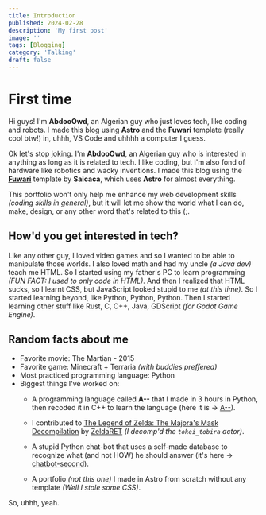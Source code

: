 ```yaml
---
title: Introduction
published: 2024-02-28
description: 'My first post'
image: ''
tags: [Blogging]
category: 'Talking'
draft: false 
---
```


# First time
Hi guys! I'm **AbdooOwd**, an Algerian guy who just loves tech, like coding and robots.
I made this blog using **Astro** and the **Fuwari** template (really cool btw!) in, uhhh, 
VS Code and uhhhh a computer I guess.

Ok let's stop joking. I'm **AbdooOwd**, an Algerian guy who is interested in anything as long
as it is related to tech. I like coding, but I'm also fond of hardware like robotics and wacky 
inventions. 
I made this blog using the [**Fuwari**](https://github.com/saicaca/fuwari) template by **Saicaca**,
which uses **Astro** for almost everything.

This portfolio won't only help me enhance my web development skills *(coding skills in general)*, 
but it will let me show the world what I can do, make, design, or any other word that's related 
to this (;.

## How'd you get interested in tech?
Like any other guy, I loved video games and so I wanted to be able to manipulate those worlds.
I also loved math and had my uncle *(a Java dev)* teach me HTML.
So I started using my father's PC to learn programming *(FUN FACT: I used to only code in HTML)*.
And then I realized that HTML sucks, so I learnt CSS, but JavaScript looked stupid to me *(at this time)*.
So I started learning beyond, like Python, Python, Python. Then I started learning other stuff
like Rust, C, C++, Java, GDScript *(for Godot Game Engine)*.

## Random facts about me
* Favorite movie: The Martian - 2015
* Favorite game: Minecraft + Terraria *(with buddies preffered)*
* Most practiced programming language: Python
* Biggest things I've worked on:
    * A programming language called **A--** that I made in 3 hours in Python, then recoded it in 
    C++ to learn the language (here it is -> [A--](https://github.com/AbdooOwd/AMM_lang_CPP)).

    * I contributed to [The Legend of Zelda: The Majora's Mask Decompilation](https://github.com/zeldaret/mm)
    by [ZeldaRET](https://zelda64.dev/) *(I decomp'd the `tokei_tobira` actor)*.

    * A stupid Python chat-bot that uses a self-made database to recognize what (and not HOW) 
    he should answer (it's here -> [chatbot-second](https://github.com/AbdooOwd/chatbot-second)).

    * A portfolio *(not this one)* I made in Astro from scratch without any template 
    *(Well I stole some CSS)*.


So, uhhh, yeah.
